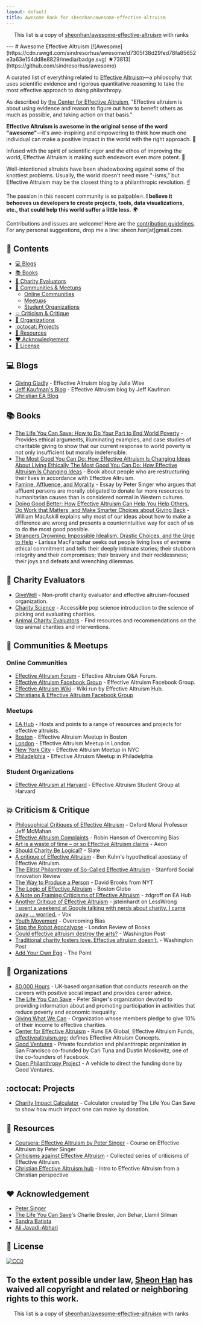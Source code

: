 ```yaml
---
layout: default
title: Awesome Rank for sheonhan/awesome-effective-altruism
---
```


<p align="center">
	This list is a copy of <a href="https://github.com/sheonhan/awesome-effective-altruism">sheonhan/awesome-effective-altruism</a> with ranks
</p>
---
# Awesome Effective Altruism [![Awesome](https://cdn.rawgit.com/sindresorhus/awesome/d7305f38d29fed78fa85652e3a63e154dd8e8829/media/badge.svg) ★73813](https://github.com/sindresorhus/awesome)

A curated list of everything related to [Effective Altruism](https://en.wikipedia.org/wiki/Effective_altruism)—a philosophy that uses scientific evidence and rigorous quantitative reasoning to take the most effective approach to doing philanthropy.

As described by [the Center for Effective Altruism](https://www.centreforeffectivealtruism.org/what-is-effective-altruism/), "Effective altruism is about using evidence and reason to figure out how to benefit others as much as possible, and taking action on that basis."

**Effective Altruism is awesome in the original sense of the word "awesome"**—it's awe-inspiring and empowering to think how much one individual can make a positive impact in the world with the right approach. :muscle:

Infused with the spirit of scientific rigor and the ethos of improving the world, Effective Altruism is making such endeavors even more potent. :rocket:

Well-intentioned altruists have been shadowboxing against some of the knottiest problems. Usually, the world doesn't need more "-isms," but Effective Altruism may be the closest thing to a philanthropic revolution. :point_up:

The passion in this nascent community is so palpable:fire:. **I believe it behooves us developers to create projects, tools, data visualizations, etc., that could help this world suffer a little less.** :earth_africa:

Contributions and issues are welcome! Here are the [contribution guidelines](https://github.com/sheonhan/awesome-effective-altruism/blob/master/contributing.md).  
For any personal suggestions, drop me a line: sheon.han[at]gmail.com.

## :book: Contents
<!-- START doctoc generated TOC please keep comment here to allow auto update -->
<!-- DON'T EDIT THIS SECTION, INSTEAD RE-RUN doctoc TO UPDATE -->


- [:computer: Blogs](#computer-blogs)
- [:books: Books](#books-books)
- [:hammer: Charity Evaluators](#hammer-charity-evaluators)
- [:busts_in_silhouette: Communities & Meetups](#busts_in_silhouette-communities--meetups)
  - [Online Communities](#online-communities)
  - [Meetups](#meetups)
  - [Student Organizations](#student-organizations)
- [:collision: Criticism & Critique](#collision-criticism--critique)
- [:office: Organizations](#office-organizations)
- [:octocat: Projects](#octocat-projects)
- [:thought_balloon: Resources](#thought_balloon-resources)
- [:heart: Acknowledgement](#heart-acknowledgement)
- [:key: License](#key-license)

<!-- END doctoc generated TOC please keep comment here to allow auto update -->

## :computer: Blogs
- [Giving Gladly](http://www.givinggladly.com/) - Effective Altruism blog by Julia Wise
- [Jeff Kaufman's Blog](http://www.jefftk.com/index) - Effective Altruism blog by Jeff Kaufman
- [Christian EA Blog](http://christianea.org/blog/) 

## :books: Books
- [The Life You Can Save: How to Do Your Part to End World Poverty](https://www.amazon.com/Life-You-Can-Save-Poverty/dp/0812981561/ref=sr_1_1?ie=UTF8&qid=1491663357&sr=8-1&keywords=the+life+you+can+save) - Provides ethical arguments, illuminating examples, and case studies of charitable giving to show that our current response to world poverty is not only insufficient but morally indefensible.
- [The Most Good You Can Do: How Effective Altruism Is Changing Ideas About Living Ethically The Most Good You Can Do: How Effective Altruism Is Changing Ideas](https://www.amazon.com/Most-Good-You-Can-Effective/dp/0300219865/ref=pd_lpo_sbs_14_t_0?_encoding=UTF8&psc=1&refRID=TRVQNNNRAWC14C0MPW1M) - Book about people who are restructuring their lives in accordance with Effective Altruism.
- [Famine, Affluence, and Morality](https://www.amazon.com/Famine-Affluence-Morality-Peter-Singer/dp/0190219203/ref=pd_sim_14_8?_encoding=UTF8&pd_rd_i=0190219203&pd_rd_r=PEC7WM3E5DARAS3P9QYA&pd_rd_w=u7ZoC&pd_rd_wg=9bC3i&psc=1&refRID=PEC7WM3E5DARAS3P9QYA) - Essay by Peter Singer who argues that affluent persons are morally obligated to donate far more resources to humanitarian causes than is considered normal in Western cultures.
- [Doing Good Better: How Effective Altruism Can Help You Help Others, Do Work that Matters, and Make Smarter Choices about Giving Back](https://www.amazon.com/Doing-Good-Better-Effective-Altruism/dp/1592409660) - William MacAskill explains why most of our ideas about how to make a difference are wrong and presents a counterintuitive way for each of us to do the most good possible.
- [Strangers Drowning: Impossible Idealism, Drastic Choices, and the Urge to Help](https://www.amazon.com/Strangers-Drowning-Impossible-Idealism-Drastic/dp/0143109782/ref=pd_sim_14_6?_encoding=UTF8&pd_rd_i=0143109782&pd_rd_r=PEC7WM3E5DARAS3P9QYA&pd_rd_w=u7ZoC&pd_rd_wg=9bC3i&psc=1&refRID=PEC7WM3E5DARAS3P9QYA) - Larissa MacFarquhar seeks out people living lives of extreme ethical commitment and tells their deeply intimate stories; their stubborn integrity and their compromises; their bravery and their recklessness; their joys and defeats and wrenching dilemmas.

## :hammer: Charity Evaluators
- [GiveWell](http://www.givewell.org/) - Non-profit charity evaluator and effective altruism-focused organization.
- [Charity Science](http://www.charityscience.com) - Accessible pop science introduction to the science of picking and evaluating charities.
- [Animal Charity Evaluators](https://animalcharityevaluators.org) - Find resources and recommendations on the top animal charities and interventions.

## :busts_in_silhouette: Communities & Meetups
### Online Communities
- [Effective Altruism Forum](http://effective-altruism.com/ea/6x/introduction_to_effective_altruism/) - Effective Altruism Q&A Forum.
- [Effective Altruism Facebook Group](https://www.facebook.com/groups/effective.altruists/) - Effective Altruism Facebook Group.
- [Effective Altruism Wiki](http://wiki.effectivealtruismhub.com/index.php?title=Effective_Altruism_Wiki) - Wiki run by Effective Altruism Hub.
- [Christians & Effective Altruism Facebook Group](https://www.facebook.com/groups/741228169272427/)

### Meetups
- [EA Hub](https://eahub.org/) - Hosts and points to a range of resources and projects for effective altruists.
- [Boston](https://www.meetup.com/Boston-Effective-Altruism/) - Effective Altruism Meetup in Boston
- [London](https://www.meetup.com/Effective-Altruism-London/) - Effective Altruism Meetup in London
- [New York City](https://www.meetup.com/Effective-Altruism-NYC/) - Effective Altruism Meetup in NYC
- [Philadelphia](https://www.meetup.com/Effective-Altruism-Philadelphia/) - Effective Altruism Meetup in Philadelphia

### Student Organizations
- [Effective Altruism at Harvard](http://www.harvardea.org/) - Effective Altruism Student Group at Harvard

## :collision: Criticism & Critique
- [Philosophical Critiques of Effective Altruism](http://effective-altruism.com/ea/x4/philosophical_critiques_of_effective_altruism_by/) - Oxford Moral Professor Jeff McMahan
- [Effective Altruism Complaints](http://www.overcomingbias.com/2015/07/effective-altruism-complaints.html) - Robin Hanson of Overcoming Bias
- [Art is a waste of time – or so Effective Altruism claims](https://aeon.co/essays/art-is-a-waste-of-time-or-so-effective-altruism-claims) - Aeon
- [Should Charity Be Logical?](http://www.slate.com/articles/news_and_politics/view_from_chicago/2015/03/effective_altruism_critique_few_charities_stand_up_to_rational_evaluation.html) - Slate
- [A critique of Effective Altruism](https://www.benkuhn.net/ea-critique) - Ben Kuhn's hypothetical apostasy of Effective Altruism.
- [The Elitist Philanthropy of So-Called Effective Altruism](https://ssir.org/articles/entry/the_elitist_philanthropy_of_so_called_effective_altruism) - Stanford Social Innovation Review
- [The Way to Produce a Person](http://www.nytimes.com/2013/06/04/opinion/brooks-the-way-to-produce-a-person.html) - David Brooks from NYT
- [The Logic of Effective Altruism](https://bostonreview.net/forum/peter-singer-logic-effective-altruism) - Boston Globe
- [A Note on Framing Criticisms of Effective Altruism](http://effective-altruism.com/ea/li/a_note_on_framing_criticisms_of_effective_altruism/) - zdgroff on EA Hub
- [Another Critique of Effective Altruism](http://lesswrong.com/lw/jfm/another_critique_of_effective_altruism/) - jsteinhardt on LessWrong
- [I spent a weekend at Google talking with nerds about charity. I came away … worried.](https://www.vox.com/2015/8/10/9124145/effective-altruism-global-ai) - Vox
- [Youth Movement](http://www.overcomingbias.com/2015/08/youth-movements.html) - Overcoming Bias
- [Stop the Robot Apocalypse](https://www.lrb.co.uk/v37/n18/amia-srinivasan/stop-the-robot-apocalypse) - London Review of Books
- [Could effective altruism destroy the arts?](https://www.washingtonpost.com/news/in-theory/wp/2015/09/08/could-effective-altruism-destroy-the-arts/?utm_term=.ad309d003620) - Washington Post
- [Traditional charity fosters love. Effective altruism doesn’t.](https://www.washingtonpost.com/news/in-theory/wp/2015/09/11/traditional-charity-fosters-love-effective-altruism-doesnt/?utm_term=.b01c1b6ee350) - Washington Post
- [Add Your Own Egg](http://thepointmag.com/2016/examined-life/add-your-own-egg) - The Point

## :office: Organizations
- [80,000 Hours](https://80000hours.org/) - UK-based organisation that conducts research on the careers with positive social impact and provides career advice.
- [The Life You Can Save](https://www.thelifeyoucansave.org/) - Peter Singer's organization devoted to providing information about and promoting participation in activities that reduce poverty and economic inequality.
- [Giving What We Can](https://www.givingwhatwecan.org/) - Organization whose members pledge to give 10% of their income to effective charities.
- [Center for Effective Altruism](https://www.centreforeffectivealtruism.org/) - Runs EA Global, Effective Altruism Funds, [effectivealtruism.org](effectivealtruism.org); defines Effective Altruism Concepts.
- [Good Ventures](http://www.goodventures.org/research-and-ideas/blog) - Private foundation and philanthropic organization in San Francisco co-founded by Cari Tuna and Dustin Moskovitz, one of the co-founders of Facebook.
- [Open Philanthropy Project](http://www.openphilanthropy.org/) - A vehicle to direct the funding done by Good Ventures.

## :octocat: Projects
- [Charity Impact Calculator](https://www.thelifeyoucansave.org/Impact-Calculator) - Calculator created by The Life You Can Save to show how much impact one can make by donation.

## :thought_balloon: Resources
- [Coursera: Effective Altruism by Peter Singer](https://www.coursera.org/learn/altruism) - Course on Effective Altruism by Peter Singer
- [Criticisms against Effective Altruism](http://wiki.effectivealtruismhub.com/index.php?title=Criticism_of_effective_altruism) - Collected series of criticisms of Effective Altruism.
- [Christian Effective Altruism hub](http://christianea.org/) - Intro to Effective Altruism from a Christian perspective

## :heart: Acknowledgement
- [Peter Singer](http://www.petersinger.info/)
- [The Life You Can Save](https://www.thelifeyoucansave.org/)'s Charlie Bresler, Jon Behar, Llamil Silman
- [Sandra Batista](https://www.cs.princeton.edu/people/profile/sbatista)
- [Ali Javadi-Abhari](http://www.princeton.edu/~ajavadia/)

## :key: License

[![CC0](http://mirrors.creativecommons.org/presskit/buttons/88x31/svg/cc-zero.svg)](https://creativecommons.org/publicdomain/zero/1.0/)

To the extent possible under law, [Sheon Han](http://sheon.be/) has waived all copyright and related or neighboring rights to this work.
---
<p align="center">
	This list is a copy of <a href="https://github.com/sheonhan/awesome-effective-altruism">sheonhan/awesome-effective-altruism</a> with ranks
</p>
